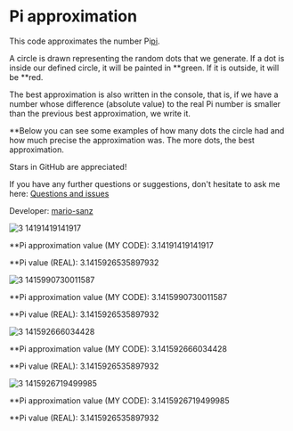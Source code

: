 # Pi approximation
This code approximates the number Pi[pi].

A circle is drawn representing the random dots that we generate. If a dot is inside our defined circle, it will be painted in **green. If it is outside, it will be **red.

The best approximation is also written in the console, that is, if we have a number whose difference (absolute value) to the real Pi number is smaller than the previous best approximation, we write it.

**Below you can see some examples of how many dots the circle had and how much precise the approximation was. The more dots, the best approximation.

Stars in GitHub are appreciated!

If you have any further questions or suggestions, don't hesitate to ask me here: [Questions and issues][issues-page]

Developer: [mario-sanz][mariosanz]


![3 14191419141917](https://user-images.githubusercontent.com/72298127/111870251-e6c01080-8983-11eb-92b9-13217bb17620.png)

**Pi approximation value (MY CODE): 3.14191419141917

**Pi value (REAL): 3.1415926535897932

![3 1415990730011587](https://user-images.githubusercontent.com/72298127/111870275-fdfefe00-8983-11eb-8c27-ab538d137790.png)

**Pi approximation value (MY CODE): 3.1415990730011587

**Pi value (REAL): 3.1415926535897932

![3 141592666034428](https://user-images.githubusercontent.com/72298127/111870284-0c4d1a00-8984-11eb-8106-8928891be234.png)

**Pi approximation value (MY CODE): 3.141592666034428

**Pi value (REAL): 3.1415926535897932

![3 1415926719499985](https://user-images.githubusercontent.com/72298127/111870288-1bcc6300-8984-11eb-8789-e437d0853b66.png)

**Pi approximation value (MY CODE): 3.1415926719499985

**Pi value (REAL): 3.1415926535897932

<!-- References -->
[pi]: https://en.wikipedia.org/wiki/Pi
[mariosanz]: https://github.com/mario-sanz
[issues-page]: https://github.com/mario-sanz/pi-approximation/issues

